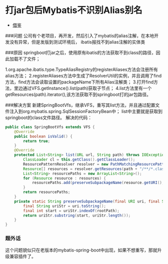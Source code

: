 # 打jar包后Mybatis不识别Alias别名
- [借鉴](https://blog.csdn.net/rainbow702/article/details/63255736)

###问题
公司有个老项目，再开发，然后引入了mybatis的alias注解，在本地开发没有异常，但是发版到测试环境后，
ibatis报找不到alias注解的实体类

###原因
springboot打jar之后，使用原有ibatis的方法获取不到class的路径，因此加载不了文件；

1.org.apache.ibatis.type.TypeAliasRegistry的registerAliases方法会注册所有alias方法；
2.registerAliases方法中生成了ResolverUtil的实例，并且调用了find方法，find方法会读取设置的packageName下所有Alias注解类；
3.打开find方法，里边通过VFS.getInstance().list(path)获取子节点；
4.list方法里有一个getResources(path).iterator(),该方法获取不到springboot打的jar包路径。

###解决方案
新建SpringBootVfs，继承VFS，重写其list方法，并且通过配置文件注入到org.mybatis.spring.SqlSessionFactoryBean中；
list中主要就是获取到springboot的class文件路径。
解决的代码：
```java
public class SpringBootVfs extends VFS {
    @Override
    public boolean isValid() {
        return true;
    }
    @Override
    protected List<String> list(URL url, String path) throws IOException {
        ClassLoader cl = this.getClass().getClassLoader();
        ResourcePatternResolver resolver = new PathMatchingResourcePatternResolver(cl);
        Resource[] resources = resolver.getResources(path + "/**/*.class");
        List<String> resourcePaths = new ArrayList<String>();
        for (Resource resource : resources) {
            resourcePaths.add(preserveSubpackageName(resource.getURI(), path));
        }
        return resourcePaths;
    }
    private static String preserveSubpackageName(final URI uri, final String rootPath) {
        final String uriStr = uri.toString();
        final int start = uriStr.indexOf(rootPath);
        return uriStr.substring(start, uriStr.length());
    }
}
```

### 题外话
这个问题貌似只在老版本的mybatis-spring-boot中出现，如果不想重写，那就升级兼容插件了。